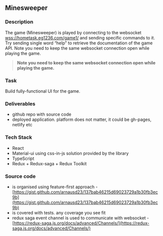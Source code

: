 ## Minesweeper

### **Description**

The game (Minesweeper) is played by connecting to the websocket [wss://hometask.eg1236.com/game1/](wss://hometask.eg1236.com/game1/) and sending specific commands to it. Try sending single word “help” to retrieve the documentation of the game API. Note you need to keep the same websocket connection open while playing the game.

> **Note you need to keep the same websocket connection open while playing the game.**

### **Task**

Build fully-functional UI for the game.

### **Deliverables**

- github repo with source code
- deployed application. platform does not matter, it could be gh-pages, netlify etc

### **Tech Stack**

- React
- Material-ui using css-in-js solution provided by the library
- TypeScript
- Redux + Redux-saga + Redux Toolkit

### **Source code**

- is organised using feature-first approach - [https://gist.github.com/arnausd23/137bab46215d69023729a1b30fb3ec9b](https://gist.github.com/arnausd23/137bab46215d69023729a1b30fb3ec9b)
- is covered with tests. any coverage you see fit
- redux saga event channel is used to communicate with websocket - [https://redux-saga.js.org/docs/advanced/Channels/](https://redux-saga.js.org/docs/advanced/Channels/)
